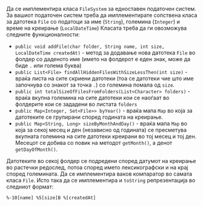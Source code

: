 Да се имплементира класа `FileSystem` за едноставен податочен систем. За вашиот податочен систем треба да имплементирате сопствена класа за датотека `File` со податоци за име (`String`), големина (`Integer`) и време на креирање (`LocalDateTime`) Класата треба да ги овозможува следните функционалности:

- `public void addFile(char folder, String name, int size, LocalDateTime createdAt)` - метод за додавање нова датотека `File` во фолдер со даденото име (името на фолдерот е еден знак, може да биде `.` или голема буква)
- `public List<File> findAllHiddenFilesWithSizeLessThen(int size)` - враќа листа на сите скриени датотеки (тоа се датотеки чие што име започнува со знакот за точка `.`) со големина помала од `size`.
- `public int totalSizeOfFilesFromFolders(List<Character> folders)` - враќа вкупна големина на сите датотеки кои се наоѓаат во фолдерите кои се зададени во листата `folders`
- `public Map<Integer, Set<File>> byYear()` - враќа мапа `Map` во која за датотеките се групирани според годината на креирање.
- `public Map<String, Long> sizeByMonthAndDay()` - враќа мапа `Map` во која за секој месец и ден (независно од годината) се пресметува вкупната големина на сите датотеки креирани во тој месец и тој ден. Месецот се добива со повик на методот `getMonth()`, а денот `getDayOfMonth()`.

Датотеките во секој фолдер се подредени според датумот на креирање во растечки редослед, потоа според името лексикографски и на крај според големината. Да се имплементира ваков компаратор во самата класа `File`. Исто така да се имплементира и `toString` репрезентација во следниот формат:

`%-10[name] %5[size]B %[createdAt]`
